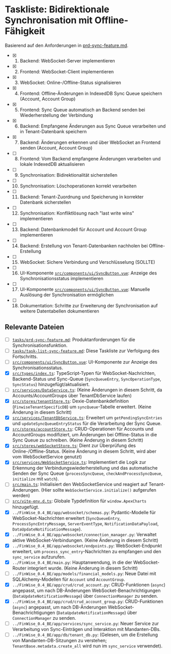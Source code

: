 # Taskliste: Bidirektionale Synchronisation mit Offline-Fähigkeit

Basierend auf den Anforderungen in [prd-sync-feature.md](tasks/prd-sync-feature.md).

- [x] 1. Backend: WebSocket-Server implementieren
- [x] 2. Frontend: WebSocket-Client implementieren
- [x] 3. WebSocket: Online-/Offline-Status signalisieren
- [x] 4. Frontend: Offline-Änderungen in IndexedDB Sync Queue speichern (Account, Account Group)
- [x] 5. Frontend: Sync Queue automatisch an Backend senden bei Wiederherstellung der Verbindung
- [x] 6. Backend: Empfangene Änderungen aus Sync Queue verarbeiten und in Tenant-Datenbank speichern
- [x] 7. Backend: Änderungen erkennen und über WebSocket an Frontend senden (Account, Account Group)
- [ ] 8. Frontend: Vom Backend empfangene Änderungen verarbeiten und lokale IndexedDB aktualisieren
- [ ] 9. Synchronisation: Bidirektionalität sicherstellen
- [ ] 10. Synchronisation: Löschoperationen korrekt verarbeiten
- [ ] 11. Backend: Tenant-Zuordnung und Speicherung in korrekter Datenbank sicherstellen
- [ ] 12. Synchronisation: Konfliktlösung nach "last write wins" implementieren
- [ ] 13. Backend: Datenbankmodell für Account und Account Group implementieren
- [ ] 14. Backend: Erstellung von Tenant-Datenbanken nachholen bei Offline-Erstellung
- [ ] 15. WebSocket: Sichere Verbindung und Verschlüsselung (SOLLTE)
- [ ] 16. UI-Komponente [`src/components/ui/SyncButton.vue`](src/components/ui/SyncButton.vue): Anzeige des Synchronisationsstatus implementieren
- [ ] 17. UI-Komponente [`src/components/ui/SyncButton.vue`](src/components/ui/SyncButton.vue): Manuelle Auslösung der Synchronisation ermöglichen
- [ ] 18. Dokumentation: Schritte zur Erweiterung der Synchronisation auf weitere Datentabellen dokumentieren

## Relevante Dateien

- [ ] [`tasks/prd-sync-feature.md`](tasks/prd-sync-feature.md): Produktanforderungen für die Synchronisationsfunktion.
- [ ] [`tasks/task-list-sync-feature.md`](tasks/task-list-sync-feature.md): Diese Taskliste zur Verfolgung des Fortschritts.
- [ ] [`src/components/ui/SyncButton.vue`](src/components/ui/SyncButton.vue): UI-Komponente zur Anzeige des Synchronisationsstatus.
- [x] [`src/types/index.ts`](src/types/index.ts:1): TypeScript-Typen für WebSocket-Nachrichten, Backend-Status und Sync-Queue (`SyncQueueEntry`, `SyncOperationType`, `SyncStatus`) hinzugefügt/aktualisiert.
- [ ] [`src/services/DataService.ts`](src/services/DataService.ts:1): (Keine Änderungen in diesem Schritt, da Accounts/AccountGroups über TenantDbService laufen)
- [x] [`src/stores/tenantStore.ts`](src/stores/tenantStore.ts:1): Dexie-Datenbankdefinition (`FinwiseTenantSpecificDB`) um `syncQueue`-Tabelle erweitert. (Keine Änderung in diesem Schritt)
- [x] [`src/services/TenantDbService.ts`](src/services/TenantDbService.ts:1): Erweitert um `getPendingSyncEntries` und `updateSyncQueueEntryStatus` für die Verarbeitung der Sync Queue.
- [x] [`src/stores/accountStore.ts`](src/stores/accountStore.ts:1): CRUD-Operationen für Accounts und AccountGroups modifiziert, um Änderungen bei Offline-Status in die Sync Queue zu schreiben. (Keine Änderung in diesem Schritt)
- [x] [`src/stores/webSocketStore.ts`](src/stores/webSocketStore.ts:1): Dient zur Überprüfung des Online-/Offline-Status. (Keine Änderung in diesem Schritt, wird aber vom WebSocketService genutzt)
- [x] [`src/services/WebSocketService.ts`](src/services/WebSocketService.ts:1): Implementiert die Logik zur Erkennung der Verbindungswiederherstellung und das automatische Senden der Sync Queue (`processSyncQueue`, `checkAndProcessSyncQueue`, `initialize` mit `watch`).
- [ ] [`src/main.ts`](src/main.ts:1): Initialisiert den WebSocketService und reagiert auf Tenant-Änderungen. (Hier sollte `WebSocketService.initialize()` aufgerufen werden)
- [ ] [`src/vite-env.d.ts`](src/vite-env.d.ts): Globale Typdefinition für `window.ApexCharts` hinzugefügt.
- [x] `../FinWise_0.4_BE/app/websocket/schemas.py`: Pydantic-Modelle für WebSocket-Nachrichten erweitert (`SyncQueueEntry`, `ProcessSyncEntryMessage`, `ServerEventType`, `NotificationDataPayload`, `DataUpdateNotificationMessage`).
- [x] `../FinWise_0.4_BE/app/websocket/connection_manager.py`: Verwaltet aktive WebSocket-Verbindungen. (Keine Änderung in diesem Schritt)
- [x] `../FinWise_0.4_BE/app/websocket/endpoints.py`: WebSocket-Endpunkt erweitert, um `process_sync_entry`-Nachrichten zu empfangen und den `sync_service` aufzurufen.
- [x] `../FinWise_0.4_BE/main.py`: Hauptanwendung, in die der WebSocket-Router integriert wurde. (Keine Änderung in diesem Schritt)
- [ ] `../FinWise_0.4_BE/app/models/financial_models.py`: Neue Datei mit SQLAlchemy-Modellen für `Account` und `AccountGroup`.
- [x] `../FinWise_0.4_BE/app/crud/crud_account.py`: CRUD-Funktionen (`async`) angepasst, um nach DB-Änderungen WebSocket-Benachrichtigungen (`DataUpdateNotificationMessage`) über `ConnectionManager` zu senden.
- [x] `../FinWise_0.4_BE/app/crud/crud_account_group.py`: CRUD-Funktionen (`async`) angepasst, um nach DB-Änderungen WebSocket-Benachrichtigungen (`DataUpdateNotificationMessage`) über `ConnectionManager` zu senden.
- [ ] `../FinWise_0.4_BE/app/services/sync_service.py`: Neuer Service zur Verarbeitung von Sync-Einträgen und Interaktion mit Mandanten-DBs.
- [ ] `../FinWise_0.4_BE/app/db/tenant_db.py`: (Gelesen, um die Erstellung von Mandanten-DB-Sitzungen zu verstehen; `TenantBase.metadata.create_all` wird nun im `sync_service` verwendet).
